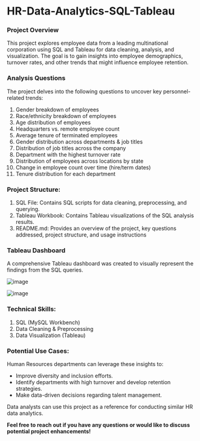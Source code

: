 # HR-Data-Analytics-SQL-Tableau

### Project Overview

This project explores employee data from a leading multinational corporation using SQL and Tableau for data cleaning, analysis, and visualization. The goal is to gain insights into employee demographics, turnover rates, and other trends that might influence employee retention.

### Analysis Questions

The project delves into the following questions to uncover key personnel-related trends:

1. Gender breakdown of employees
2. Race/ethnicity breakdown of employees
3. Age distribution of employees
4. Headquarters vs. remote employee count
5. Average tenure of terminated employees
6. Gender distribution across departments & job titles
7. Distribution of job titles across the company
8. Department with the highest turnover rate
9. Distribution of employees across locations by state
10. Change in employee count over time (hire/term dates)
11. Tenure distribution for each department

### Project Structure:

1. SQL File: Contains SQL scripts for data cleaning, preprocessing, and querying.
2. Tableau Workbook: Contains Tableau visualizations of the SQL analysis results.
3. README.md: Provides an overview of the project, key questions addressed, project structure, and usage instructions

### Tableau Dashboard

A comprehensive Tableau dashboard was created to visually represent the findings from the SQL queries.

![image](https://github.com/amruthak03/HR-Data-Analytics-SQL-Tableau/assets/110037114/110f2d73-3051-4549-b7c2-077ea04f359c)

![image](https://github.com/amruthak03/HR-Data-Analytics-SQL-Tableau/assets/110037114/22fa7409-a8cf-423f-8c96-9e097c7fbae6)

### Technical Skills:

1. SQL (MySQL Workbench)
2. Data Cleaning & Preprocessing
3. Data Visualization (Tableau)

### Potential Use Cases:

Human Resources departments can leverage these insights to:
 - Improve diversity and inclusion efforts.
 - Identify departments with high turnover and develop retention strategies.
 - Make data-driven decisions regarding talent management.

Data analysts can use this project as a reference for conducting similar HR data analytics.

**Feel free to reach out if you have any questions or would like to discuss potential project enhancements!**
